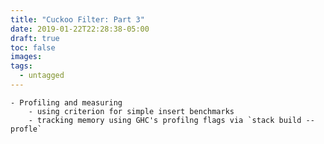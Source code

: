 ```yaml
---
title: "Cuckoo Filter: Part 3"
date: 2019-01-22T22:28:38-05:00
draft: true
toc: false
images:
tags:
  - untagged
---
```


    - Profiling and measuring
        - using criterion for simple insert benchmarks
        - tracking memory using GHC's profilng flags via `stack build --profle`
